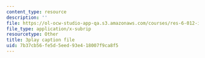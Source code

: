 ```yaml
---
content_type: resource
description: ''
file: https://ol-ocw-studio-app-qa.s3.amazonaws.com/courses/res-6-012-introduction-to-probability-spring-2018/7b37cb56fe5d5eed93e418007f9ca8f5_vfqPpai_9jI.vtt
file_type: application/x-subrip
resourcetype: Other
title: 3play caption file
uid: 7b37cb56-fe5d-5eed-93e4-18007f9ca8f5
---
```


